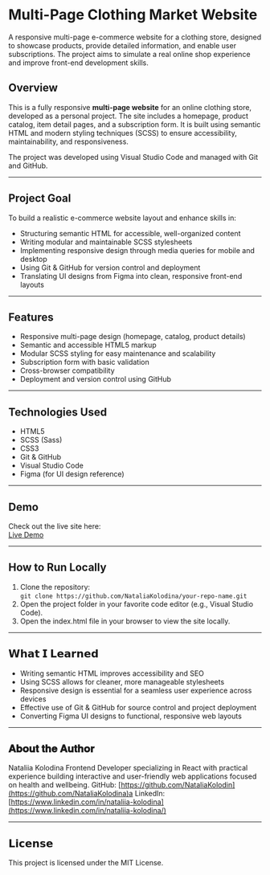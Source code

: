 # Multi-Page Clothing Market Website

A responsive multi-page e-commerce website for a clothing store, designed to showcase products, provide detailed information, and enable user subscriptions. The project aims to simulate a real online shop experience and improve front-end development skills.

## Overview

This is a fully responsive **multi-page website** for an online clothing store, developed as a personal project. The site includes a homepage, product catalog, item detail pages, and a subscription form. It is built using semantic HTML and modern styling techniques (SCSS) to ensure accessibility, maintainability, and responsiveness.

The project was developed using Visual Studio Code and managed with Git and GitHub.

---

## Project Goal

To build a realistic e-commerce website layout and enhance skills in:

- Structuring semantic HTML for accessible, well-organized content
- Writing modular and maintainable SCSS stylesheets
- Implementing responsive design through media queries for mobile and desktop
- Using Git & GitHub for version control and deployment
- Translating UI designs from Figma into clean, responsive front-end layouts

---

## Features

- Responsive multi-page design (homepage, catalog, product details)
- Semantic and accessible HTML5 markup
- Modular SCSS styling for easy maintenance and scalability
- Subscription form with basic validation
- Cross-browser compatibility
- Deployment and version control using GitHub

---

## Technologies Used

- HTML5  
- SCSS (Sass)  
- CSS3  
- Git & GitHub  
- Visual Studio Code  
- Figma (for UI design reference)

---

## Demo

Check out the live site here:  
[Live Demo](https://nataliakolodina.github.io/)

---

## How to Run Locally

1. Clone the repository:  
```git clone https://github.com/NataliaKolodina/your-repo-name.git```
2. Open the project folder in your favorite code editor (e.g., Visual Studio Code).
3. Open the index.html file in your browser to view the site locally.

---

## 𝗪𝗵𝗮𝘁 𝗜 𝗟𝗲𝗮𝗿𝗻𝗲𝗱

- Writing semantic HTML improves accessibility and SEO
- Using SCSS allows for cleaner, more manageable stylesheets
- Responsive design is essential for a seamless user experience across devices
- Effective use of Git & GitHub for source control and project deployment
- Converting Figma UI designs to functional, responsive web layouts

---

## 𝐀𝐛𝐨𝐮𝐭 𝐭𝐡𝐞 𝐀𝐮𝐭𝐡𝐨𝐫

Nataliia Kolodina
Frontend Developer specializing in React with practical experience building interactive and user-friendly web applications focused on health and wellbeing.
GitHub: [https://github.com/NataliaKolodin](https://github.com/NataliaKolodina)a
LinkedIn: [https://www.linkedin.com/in/nataliia-kolodina](https://www.linkedin.com/in/nataliia-kolodina/)

---

## 𝗟𝗶𝗰𝗲𝗻𝘀𝗲

This project is licensed under the MIT License.
